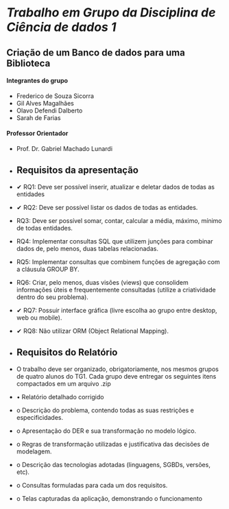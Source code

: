 # **_Trabalho em Grupo da Disciplina de Ciência de dados 1_**
## Criação de um Banco de dados para uma Biblioteca
#### Integrantes do grupo 
- Frederico de Souza Sicorra
- Gil Alves Magalhães
- Olavo Defendi Dalberto 
- Sarah de Farias
#### Professor Orientador
- Prof. Dr. Gabriel Machado Lunardi

- ## Requisitos da apresentação
- ✔ RQ1: Deve ser possível inserir, atualizar e deletar dados de todas as entidades
- ✔ RQ2: Deve ser possível listar os dados de todas as entidades.
- RQ3: Deve ser possível somar, contar, calcular a média, máximo, mínimo de todas entidades.
- RQ4: Implementar consultas SQL que utilizem junções para combinar dados de, pelo menos,
duas tabelas relacionadas.
- RQ5: Implementar consultas que combinem funções de agregação com a cláusula GROUP BY.
- RQ6: Criar, pelo menos, duas visões (views) que consolidem informações úteis e
frequentemente consultadas (utilize a criatividade dentro do seu problema).
- ✔ RQ7: Possuir interface gráfica (livre escolha ao grupo entre desktop, web ou mobile).
- ✔ RQ8: Não utilizar ORM (Object Relational Mapping).

-  ## Requisitos do Relatório
-  O trabalho deve ser organizado, obrigatoriamente, nos mesmos grupos de quatro alunos do TG1. Cada
grupo deve entregar os seguintes itens compactados em um arquivo .zip
- • Relatório detalhado corrigido
- o Descrição do problema, contendo todas as suas restrições e especificidades.
- o Apresentação do DER e sua transformação no modelo lógico.
- o Regras de transformação utilizadas e justificativa das decisões de modelagem.
- o Descrição das tecnologias adotadas (linguagens, SGBDs, versões, etc).
- o Consultas formuladas para cada um dos requisitos.
- o Telas capturadas da aplicação, demonstrando o funcionamento

